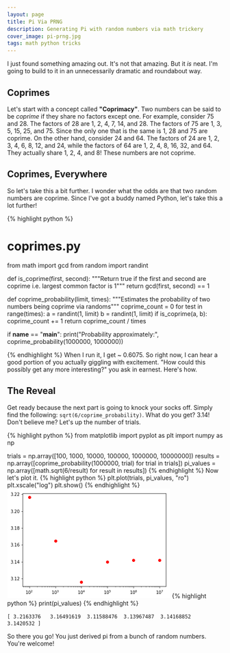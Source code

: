 ```yaml
---
layout: page
title: Pi Via PRNG
description: Generating Pi with random numbers via math trickery
cover_image: pi-prng.jpg
tags: math python tricks
---
```


I just found something amazing out.  It's not that amazing.  But it *is* neat.  I'm going to build to it in an unnecessarily dramatic and roundabout way.

## Coprimes

Let's start with a concept called **"Coprimacy"**.  Two numbers can be said to be *coprime* if they share no factors except one.  For example, consider 75 and 28.  The factors of 28 are 1, 2, 4, 7, 14, and 28.  The factors of 75 are 1, 3, 5, 15, 25, and 75.  Since the only one that is the same is 1, 28 and 75 are coprime.  On the other hand, consider 24 and 64.  The factors of 24 are 1, 2, 3, 4, 6, 8, 12, and 24, while the factors of 64 are 1, 2, 4, 8, 16, 32, and 64.  They actually share 1, 2, 4, and 8!  These numbers are not coprime.

## Coprimes, Everywhere

So let's take this a bit further.  I wonder what the odds are that two random numbers are coprime.  Since I've got a buddy named Python, let's take this a lot further!

{% highlight python %}
# coprimes.py

from math import gcd
from random import randint

def is_coprime(first, second):
    """Return true if the first and second are coprime i.e. largest
    common factor is 1"""
    return gcd(first, second) == 1

def coprime_probability(limit, times):
    """Estimates the probability of two numbers being coprime via randoms"""
    coprime_count = 0
    for test in range(times):
        a = randint(1, limit)
        b = randint(1, limit)
        if is_coprime(a, b):
            coprime_count += 1
    return coprime_count / times

if __name__ == "__main__":
    print("Probability approximately:", coprime_probability(1000000, 1000000))

{% endhighlight %}
When I run it, I get ~ 0.6075.  So right now, I can hear a good portion of you actually giggling with excitement.  "How could this possibly get any more interesting?" you ask in earnest.  Here's how.

## The Reveal

Get ready because the next part is going to knock your socks off.  Simply find the following: `sqrt(6/coprime_probability)`.  What do you get?  3.14!  Don't believe me?  Let's up the number of trials.

{% highlight python %}
from matplotlib import pyplot as plt
import numpy as np

trials = np.array([100, 1000, 10000, 100000, 1000000, 10000000])
results = np.array([coprime_probability(1000000, trial) for trial in trials])
pi_values = np.array([math.sqrt(6/result) for result in results])
{% endhighlight %}
Now let's plot it.
{% highlight python %}
plt.plot(trials, pi_values, "ro")
plt.xscale("log")
plt.show()
{% endhighlight %}
![png](/img/pi_prng.png)
{% highlight python %}
print(pi_values)
{% endhighlight %}

    [ 3.2163376   3.16491619  3.11588476  3.13967487  3.14168852  3.1420532 ]

So there you go!  You just derived pi from a bunch of random numbers.  You're welcome!